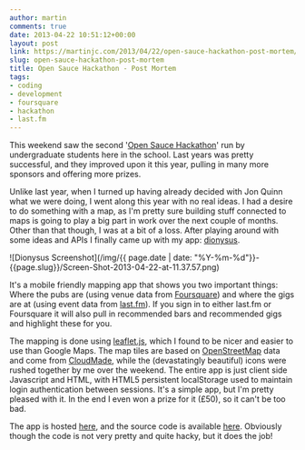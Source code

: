 ```yaml
---
author: martin
comments: true
date: 2013-04-22 10:51:12+00:00
layout: post
link: https://martinjc.com/2013/04/22/open-sauce-hackathon-post-mortem/
slug: open-sauce-hackathon-post-mortem
title: Open Sauce Hackathon - Post Mortem
tags:
- coding
- development
- foursquare
- hackathon
- last.fm
---
```


This weekend saw the second '[Open Sauce Hackathon](http://www.cs.cf.ac.uk/hackathon/)' run by undergraduate students here in the school. Last years was pretty successful, and they improved upon it this year, pulling in many more sponsors and offering more prizes.

Unlike last year, when I turned up having already decided with Jon Quinn what we were doing, I went along this year with no real ideas. I had a desire to do something with a map, as I'm pretty sure building stuff connected to maps is going to play a big part in work over the next couple of months. Other than that though, I was at a bit of a loss. After playing around with some ideas and APIs I finally came up with my app: [dionysus](/dionysus/).

![Dionysus Screenshot](/img/{{ page.date | date: "%Y-%m-%d"}}-{{page.slug}}/Screen-Shot-2013-04-22-at-11.37.57.png)

It's a mobile friendly mapping app that shows you two important things: Where the pubs are (using venue data from [Foursquare](http://www.foursquare.com)) and where the gigs are at (using event data from [last.fm](http://www.last.fm)). If you sign in to either last.fm or Foursquare it will also pull in recommended bars and recommended gigs and highlight these for you.

The mapping is done using [leaflet.js](http://leafletjs.com/), which I found to be nicer and easier to use than Google Maps. The map tiles are based on [OpenStreetMap](http://www.openstreetmap.org/) data and come from [CloudMade](http://cloudmade.com/), while the (devastatingly beautiful) icons were rushed together by me over the weekend. The entire app is just client side Javascript and HTML, with HTML5 persistent localStorage used to maintain login authentication between sessions. It's a simple app, but I'm pretty pleased with it. In the end I even won a prize for it (£50), so it can't be too bad.

The app is hosted [here](/dionysus/), and the source code is available [here](https://github.com/martinjc/dionysus). Obviously though the code is not very pretty and quite hacky, but it does the job!
